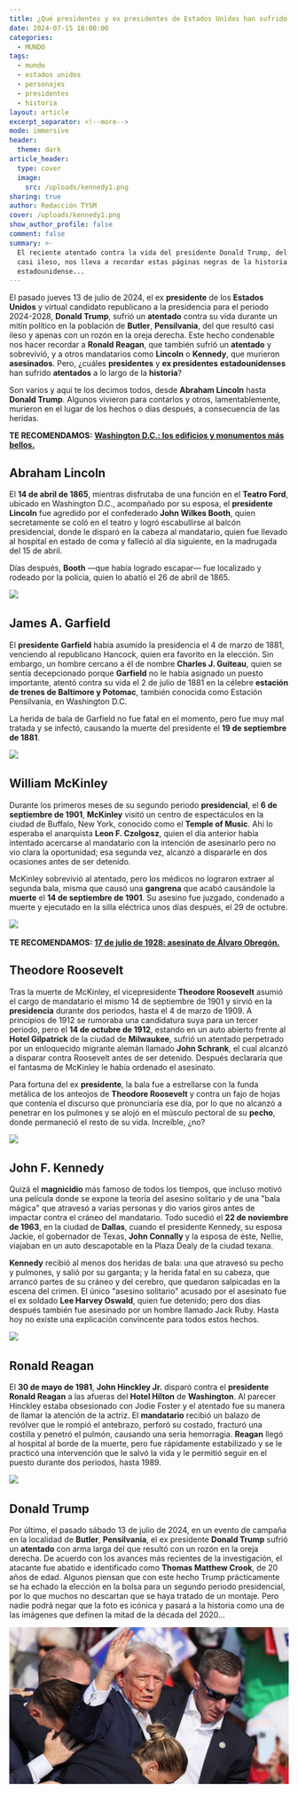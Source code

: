 ```yaml
---
title: ¿Qué presidentes y ex presidentes de Estados Unidos han sufrido atentados?
date: 2024-07-15 16:00:00
categories:
  - MUNDO
tags:
  - mundo
  - estados unidos
  - personajes
  - presidentes
  - historia
layout: article
excerpt_separator: <!--more-->
mode: immersive
header:
  theme: dark
article_header:
  type: cover
  image:
    src: /uploads/kennedy1.png
sharing: true
author: Redacción TYSM
cover: /uploads/kennedy1.png
show_author_profile: false
comment: false
summary: >-
  El reciente atentado contra la vida del presidente Donald Trump, del que salió
  casi ileso, nos lleva a recordar estas páginas negras de la historia
  estadounidense...
---
```

El pasado jueves 13 de julio de 2024, el ex **presidente** de los **Estados Unidos** y virtual candidato republicano a la presidencia para el periodo 2024-2028, **Donald Trump**, sufrió un **atentado** contra su vida durante un mitín político en la población de **Butler**, **Pensilvania**, del que resultó casi ileso y apenas con un rozón en la oreja derecha. Este hecho condenable nos hacer recordar a **Ronald Reagan**, que también sufrió un **atentado** y sobrevivió, y a otros mandatarios como **Lincoln** o **Kennedy**, que murieron **asesinados**. Pero, ¿cuáles **presidentes** y **ex presidentes** **estadounidenses** han sufrido **atentados** a lo largo de la **historia**?

Son varios y aquí te los decimos todos, desde **Abraham Lincoln** hasta **Donald Trump**. Algunos vivieron para contarlos y otros, lamentablemente, murieron en el lugar de los hechos o días después, a consecuencia de las heridas.

**TE RECOMENDAMOS:** [**Washington D.C.: los edificios y monumentos más bellos.**](https://blog.tonoysumariachi.com/mundo/2022/10/14/washington-d.c.los-edificios-y-monumentos-mas-bellos.html)

## Abraham Lincoln

El **14 de abril de 1865**, mientras disfrutaba de una función en el **Teatro Ford**, ubicado en Washington D.C., acompañado por su esposa, el **presidente** **Lincoln** fue agredido por el confederado **John Wilkes Booth**, quien secretamente se coló en el teatro y logró escabullirse al balcón presidencial, donde le disparó en la cabeza al mandatario, quien fue llevado al hospital en estado de coma y falleció al día siguiente, en la madrugada del 15 de abril.

Días después, **Booth** —que había logrado escapar— fue localizado y rodeado por la policía, quien lo abatió el 26 de abril de 1865.

![](https://upload.wikimedia.org/wikipedia/commons/thumb/3/37/Lincoln_assassination_slide_c1900_-_Restoration.jpg/821px-Lincoln_assassination_slide_c1900_-_Restoration.jpg)

## James A. Garfield

El **presidente** **Garfield** había asumido la presidencia el 4 de marzo de 1881, venciendo al republicano Hancock, quien era favorito en la elección. Sin embargo, un hombre cercano a él de nombre **Charles J. Guiteau**, quien se sentía decepcionado porque **Garfield** no le había asignado un puesto importante, atentó contra su vida el 2 de julio de 1881 en la célebre **estación de trenes de Baltimore y Potomac**, también conocida como Estación Pensilvania, en Washington D.C.

La herida de bala de Garfield no fue fatal en el momento, pero fue muy mal tratada y se infectó, causando la muerte del presidente el **19 de septiembre de 1881**.

![](https://upload.wikimedia.org/wikipedia/commons/thumb/8/8c/Garfield_assassination_engraving_cropped.jpg/1024px-Garfield_assassination_engraving_cropped.jpg)

## William McKinley

Durante los primeros meses de su segundo periodo **presidencial**, el **6 de septiembre de 1901**, **McKinley** visitó un centro de espectáculos en la ciudad de Buffalo, New York, conocido como el **Temple of Music**. Ahí lo esperaba el anarquista **Leon F. Czolgosz**, quien el día anterior había intentado acercarse al mandatario con la intención de asesinarlo pero no vio clara la oportunidad; esa segunda vez, alcanzó a dispararle en dos ocasiones antes de ser detenido.

McKinley sobrevivió al atentado, pero los médicos no lograron extraer al segunda bala, misma que causó una **gangrena** que acabó causándole la **muerte** el **14 de septiembre de 1901**. Su asesino fue juzgado, condenado a muerte y ejecutado en la silla eléctrica unos días después, el 29 de octubre.

![](https://upload.wikimedia.org/wikipedia/commons/3/3f/McKinleyAssassination.jpg)

**TE RECOMENDAMOS:** [**17 de julio de 1928: asesinato de Álvaro Obregón.**](https://blog.tonoysumariachi.com/historia/2022/11/24/17-de-julio-de-1928-asesinato-de-alvaro-obregon.html)

## Theodore Roosevelt

Tras la muerte de McKinley, el vicepresidente **Theodore Roosevelt** asumió el cargo de mandatario el mismo 14 de septiembre de 1901 y sirvió en la **presidencia** durante dos periodos, hasta el 4 de marzo de 1909. A principios de 1912 se rumoraba una candidatura suya para un tercer periodo, pero el **14 de octubre de 1912**, estando en un auto abierto frente al **Hotel Gilpatrick** de la ciudad de **Milwaukee**, sufrió un atentado perpetrado por un enloquecido migrante alemán llamado **John Schrank**, el cual alcanzó a disparar contra Roosevelt antes de ser detenido. Después declararía que el fantasma de McKinley le había ordenado el asesinato.

Para fortuna del ex **presidente**, la bala fue a estrellarse con la funda metálica de los anteojos de **Theodore Roosevelt** y contra un fajo de hojas que contenía el discurso que pronunciaría ese día, por lo que no alcanzó a penetrar en los pulmones y se alojó en el músculo pectoral de su **pecho**, donde permaneció el resto de su vida. Increíble, ¿no?

![](https://upload.wikimedia.org/wikipedia/commons/thumb/8/8f/Theodore_Roosevelt_speaking_from_a_car_in_Milwaukee_Wisconsin_on_Oct._14%2C_1912.webp/661px-Theodore_Roosevelt_speaking_from_a_car_in_Milwaukee_Wisconsin_on_Oct._14%2C_1912.webp.png)

## John F. Kennedy

Quizá el **magnicidio** más famoso de todos los tiempos, que incluso motivó una película donde se expone la teoría del asesino solitario y de una "bala mágica" que atravesó a varias personas y dio varios giros antes de impactar contra el cráneo del mandatario. Todo sucedió el **22 de noviembre de 1963**, en la ciudad de **Dallas**, cuando el presidente Kennedy, su esposa Jackie, el gobernador de Texas, **John Connally** y la esposa de éste, Nellie, viajaban en un auto descapotable en la Plaza Dealy de la ciudad texana.

**Kennedy** recibió al menos dos heridas de bala: una que atravesó su pecho y pulmones, y salió por su garganta; y la herida fatal en su cabeza, que arrancó partes de su cráneo y del cerebro, que quedaron salpicadas en la escena del crimen. El único "asesino solitario" acusado por el asesinato fue el ex soldado **Lee Harvey Oswald**, quien fue detenido; pero dos días después también fue asesinado por un hombre llamado Jack Ruby. Hasta hoy no existe una explicación convincente para todos estos hechos.

![](https://upload.wikimedia.org/wikipedia/commons/thumb/1/19/Robert_Croft_photo_showing_JFK%27s_car_on_Elm_Street.jpg/1024px-Robert_Croft_photo_showing_JFK%27s_car_on_Elm_Street.jpg)

## Ronald Reagan

El **30 de mayo de 1981**, **John Hinckley Jr.** disparó contra el **presidente** **Ronald Reagan** a las afueras del **Hotel Hilton** de **Washington**. Al parecer Hinckley estaba obsesionado con Jodie Foster y el atentado fue su manera de llamar la atención de la actriz. El **mandatario** recibió un balazo de revólver que le rompió el antebrazo, perforó su costado, fracturó una costilla y penetró el pulmón, causando una seria hemorragia. **Reagan** llegó al hospital al borde de la muerte, pero fue rápidamente estabilizado y se le practicó una intervención que le salvó la vida y le permitió seguir en el puesto durante dos periodos, hasta 1989.

![](https://upload.wikimedia.org/wikipedia/commons/thumb/d/d5/President_Ronald_Reagan_moments_before_he_was_shot_in_an_assassination_attempt_1981.jpg/1024px-President_Ronald_Reagan_moments_before_he_was_shot_in_an_assassination_attempt_1981.jpg)

## Donald Trump

Por último, el pasado sábado 13 de julio de 2024, en un evento de campaña en la localidad de **Butler**, **Pensilvania**, el ex presidente **Donald Trump** sufrió un **atentado** con arma larga del que resultó con un rozón en la oreja derecha. De acuerdo con los avances más recientes de la investigación, el atacante fue abatido e identificado como **Thomas Matthew Crook**, de 20 años de edad. Algunos piensan que con este hecho Trump prácticamente se ha echado la elección en la bolsa para un segundo periodo presidencial, por lo que muchos no descartan que se haya tratado de un montaje. Pero nadie podrá negar que la foto es icónica y pasará a la historia como una de las imágenes que definen la mitad de la década del 2020…

![](/uploads/trump.jpg)